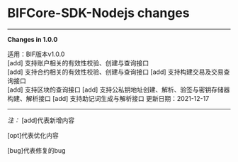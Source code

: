# BIFCore-SDK-Nodejs changes

* * *

**Changes in 1.0.0**  

适用：BIF版本v1.0.0  
[add] 支持账户相关的有效性校验、创建与查询接口  
[add] 支持合约相关的有效性校验、创建与查询接口 
[add] 支持构建交易及交易查询接口  
[add] 支持区块的查询接口
[add] 支持公私钥地址创建、解析、验签与密钥存储器构建、解析接口
[add] 支持助记词生成与解析接口
更新日期：2021-12-17

* * *

  *注：*
  [add]代表新增内容  

  [opt]代表优化内容  

  [bug]代表修复的bug  
